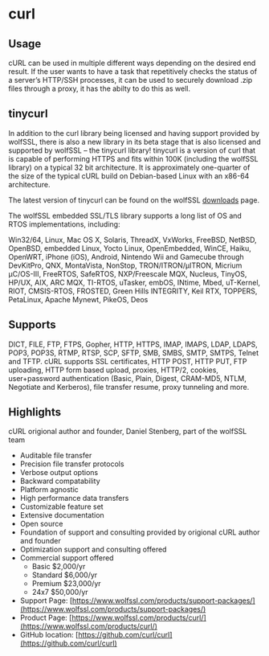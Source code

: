# curl

## Usage

cURL can be used in multiple different ways depending on the desired end result. If the user wants to have a task that repetitively checks the status of a server’s HTTP/SSH processes, it can be used to securely download .zip files through a proxy, it has the abilty to do this as well.

## tinycurl

In addition to the curl library being licensed and having support provided by wolfSSL, there is also a new library in its beta stage that is also licensed and supported by wolfSSL – the tinycurl library! tinycurl is a version of curl that is capable of performing HTTPS and fits within 100K \(including the wolfSSL library\) on a typical 32 bit architecture. It is approximately one-quarter of the size of the typical cURL build on Debian-based Linux with an x86-64 architecture.

The latest version of tinycurl can be found on the wolfSSL [downloads](https://github.com/ethanlooney/GitBook/tree/41502708702a6e201e7ed3caeb2e8985a4f8c2d9/wolfssl.com/downloads/README.md) page.

The wolfSSL embedded SSL/TLS library supports a long list of OS and RTOS implementations, including:

Win32/64, Linux, Mac OS X, Solaris, ThreadX, VxWorks, FreeBSD, NetBSD, OpenBSD, embedded Linux, Yocto Linux, OpenEmbedded, WinCE, Haiku, OpenWRT, iPhone \(iOS\), Android, Nintendo Wii and Gamecube through DevKitPro, QNX, MontaVista, NonStop, TRON/ITRON/µITRON, Micrium µC/OS-III, FreeRTOS, SafeRTOS, NXP/Freescale MQX, Nucleus, TinyOS, HP/UX, AIX, ARC MQX, TI-RTOS, uTasker, embOS, INtime, Mbed, uT-Kernel, RIOT, CMSIS-RTOS, FROSTED, Green Hills INTEGRITY, Keil RTX, TOPPERS, PetaLinux, Apache Mynewt, PikeOS, Deos

## Supports

DICT, FILE, FTP, FTPS, Gopher, HTTP, HTTPS, IMAP, IMAPS, LDAP, LDAPS, POP3, POP3S, RTMP, RTSP, SCP, SFTP, SMB, SMBS, SMTP, SMTPS, Telnet and TFTP. cURL supports SSL certificates, HTTP POST, HTTP PUT, FTP uploading, HTTP form based upload, proxies, HTTP/2, cookies, user+password authentication \(Basic, Plain, Digest, CRAM-MD5, NTLM, Negotiate and Kerberos\), file transfer resume, proxy tunneling and more.

## Highlights

cURL origional author and founder, Daniel Stenberg, part of the wolfSSL team

* Auditable file transfer
* Precision file transfer protocols
* Verbose output options
* Backward compatability
* Platform agnostic
* High performance data transfers
* Customizable feature set
* Extensive documentation
* Open source
* Foundation of support and consulting provided by origional cURL author and founder
* Optimization support and consulting offered
* Commercial support offered
  * Basic  $2,000/yr
  * Standard $6,000/yr
  * Premium $23,000/yr
  * 24x7 $50,000/yr 
* Support Page: [https://www.wolfssl.com/products/support-packages/](https://www.wolfssl.com/products/support-packages/)
* Product Page: [https://www.wolfssl.com/products/curl/](https://www.wolfssl.com/products/curl/)
* GitHub location: [https://github.com/curl/curl](https://github.com/curl/curl)

